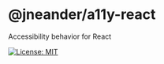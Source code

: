 # @jneander/a11y-react

Accessibility behavior for React

[![License: MIT][license-badge]][license-url]

[license-badge]: https://img.shields.io/badge/License-MIT-yellow.svg?style=flat-square
[license-url]: https://github.com/jneander/a11y-react/blob/master/LICENSE
